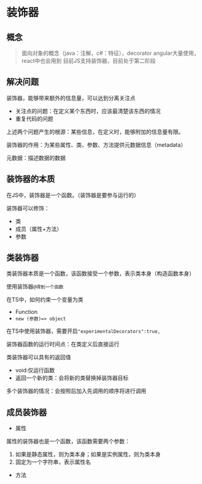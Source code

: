# 装饰器

## 概念

> 面向对象的概念（java：注解，c#：特征），decorator
> angular大量使用，react中也会用到
> 目前JS支持装饰器，目前处于第二阶段

## 解决问题

装饰器，能够带来额外的信息量，可以达到分离关注点 

- 关注点的问题：在定义某个东西时，应该最清楚该东西的情况
- 重复代码的问题

上述两个问题产生的根源：某些信息，在定义时，能够附加的信息量有限。

装饰器的作用：为某些属性、类、参数、方法提供元数据信息（metadata）

元数据：描述数据的数据

## 装饰器的本质

在JS中，装饰器是一个函数。（装饰器是要参与运行的）

装饰器可以修饰：
- 类
- 成员（属性+方法）
- 参数

## 类装饰器

类装饰器本质是一个函数，该函数接受一个参数，表示类本身（构造函数本身）

使用装饰器```@得到一个函数```

在TS中，如何约束一个变量为类

- Function
- ```new (参数)=> object ```

在TS中使用装饰器，需要开启```"experimentalDecorators":true,```

装饰器函数的运行时间点：在类定义后直接运行

类装饰器可以具有的返回值

- void:仅运行函数
- 返回一个新的类：会将新的类替换掉装饰器目标

多个装饰器的情况：会按照后加入先调用的顺序将进行调用

## 成员装饰器

- 属性

属性的装饰器也是一个函数，该函数需要两个参数：
1. 如果是静态属性，则为类本身；如果是实例属性，则为类本身
2. 固定为一个字符串，表示属性名

- 方法